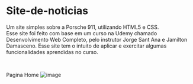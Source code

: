 # Site-de-noticias
Um site simples sobre a Porsche 911, utilizando HTML5 e CSS.
<br/>
Esse site foi feito com base em um curso na Udemy chamado Desenvolvimento Web Completo, pelo instrutor Jorge Sant Ana e Jamilton Damasceno. Esse site tem o intuito de aplicar e exercitar algumas funcionalidades aprendidas no curso.

<br/>

Pagina Home
![image](https://github.com/user-attachments/assets/59c9db28-0de3-4a62-a45c-cbab93f60c6f)
